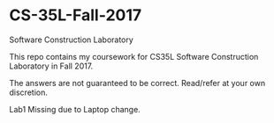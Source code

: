 # CS-35L-Fall-2017
Software Construction Laboratory

This repo contains my coursework for CS35L Software Construction Laboratory in Fall 2017.

The answers are not guaranteed to be correct. Read/refer at your own discretion.

Lab1 Missing due to Laptop change.
